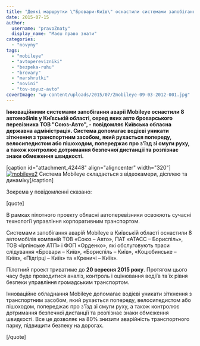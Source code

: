 ```yaml
---
title: "Деякі маршрутки \"Бровари-Київ\" оснастили системами запобігання аварій"
date: 2015-07-15
author: 
  username: "pravoZnaty"
  display_name: "Маєш право знати"
categories: 
  - "novyny"
tags: 
  - "mobileye"
  - "avtoperevizniki"
  - "bezpeka-ruhu"
  - "brovary"
  - "marshrutki"
  - "novini"
  - "tov-soyuz-avto"
coverImage: "wp-content/uploads/2015/07/Zmobileye-09-03-2012-001.jpg"
---
```


**Інноваційними системами запобігання аварії Mobileye оснастили 8 автомобілів у Київській області, серед яких авто броварського перевізника ТОВ "Союз-Авто", - повідомляє Київська обласна державна адміністрація. Система допомагає водієві уникати зіткнення з транспортним засобом, який рухається попереду, велосипедистом або пішоходом, попереджає про з'їзд зі смуги руху, а також контролює дотримання безпечної дистанції та розпізнає знаки обмеження швидкості.** 

\[caption id="attachment\_42448" align="aligncenter" width="320"\][![mobileye2](https://mpz.brovary.org/wp-content/uploads/2015/07/mobileye2.jpg)](https://mpz.brovary.org/wp-content/uploads/2015/07/mobileye2.jpg) Система Mobileye складається з відеокамери, дісплею та динаміку\[/caption\]

Зокрема у повідомленні сказано:

\[quote\]

В рамках пілотного проекту обласні автоперевізники освоюють сучасні технології управління корпоративним транспортом.

Системами запобігання аварій Mobileye в Київській області оснастили 8 автомобілів компаній ТОВ «Союз – Авто», ПАТ «АТАСС – Бориспіль», ТОВ «Ірпінське АТП» і ФОП «Орденко», які обслуговують траси слідування «Бровари – Київ», «Бориспіль – Київ», «Коцюбинське – Київ», «Підгірці – Київ» та «Креничі – Київ».

Пілотний проект триватиме до **20 вересня 2015 року**. Протягом цього часу буде проводитися аналіз, контроль і оцінювання водіїв та їх рівня безпеки управління громадським транспортом.

Інноваційне обладнання Mobileye допомагає водієві уникати зіткнення з транспортним засобом, який рухається попереду, велосипедистом або пішоходом, попереджає про з'їзд зі смуги руху, а також контролює дотримання безпечної дистанції та розпізнає знаки обмеження швидкості. Все це дозволяє на 80% знизити аварійність транспортного парку, підвищити безпеку на дорогах.

\[/quote\]
